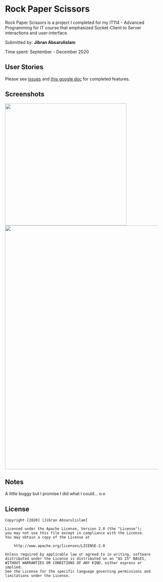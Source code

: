 # Rock Paper Scissors

Rock Paper Scissors is a project I completed for my IT114 - Advanced Programming for IT course that emphasized Socket-Client to Server interactions and user-interface.

Submitted by: **Jibran Absarulislam**

Time spent: September - December 2020

## User Stories

Please see [Issues](https://github.com/jibranabsarulislam/IT114001/issues?q=is%3Aissue+is%3Aclosed) and [this google doc](https://docs.google.com/document/d/1Qb7yrntoq4ZX_6a22HFRKzUQU5DqcAeSTMbMwsmh3BA/edit?usp=sharing) for completed features.

## Screenshots

<img src="https://imgur.com/uw1EmFi.png" width="400">
<img src="https://imgur.com/5nke9WB.png" width="800">

## Notes

A *little* buggy but I promise I did what I could... o.o

## License

    Copyright [2020] [Jibran Absarulislam]

    Licensed under the Apache License, Version 2.0 (the "License");
    you may not use this file except in compliance with the License.
    You may obtain a copy of the License at

        http://www.apache.org/licenses/LICENSE-2.0

    Unless required by applicable law or agreed to in writing, software
    distributed under the License is distributed on an "AS IS" BASIS,
    WITHOUT WARRANTIES OR CONDITIONS OF ANY KIND, either express or implied.
    See the License for the specific language governing permissions and
    limitations under the License.

